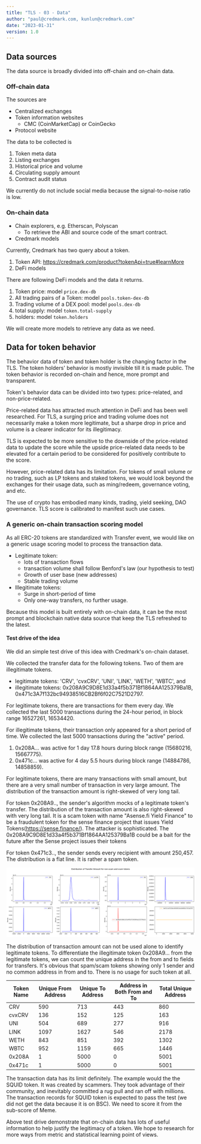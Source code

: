 ```yaml
---
title: "TLS - 03 - Data"
author: "paul@credmark.com, kunlun@credmark.com"
date: "2023-01-31"
version: 1.0
---
```


## Data sources

The data source is broadly divided into off-chain and on-chain data.

### Off-chain data

The sources are

- Centralized exchanges
- Token information websites
    + CMC (CoinMarketCap) or CoinGecko
- Protocol website

The data to be collected is

1. Token meta data
2. Listing exchanges
3. Historical price and volume
4. Circulating supply amount
5. Contract audit status

We currently do not include social media because the signal-to-noise ratio is low.

### On-chain data

- Chain explorers, e.g. Etherscan, Polyscan
    + To retrieve the ABI and source code of the smart contract.
- Credmark models

Currently, Credmark has two query about a token.

1. Token API: https://credmark.com/product?tokenApi=true#learnMore
2. DeFi models

There are following DeFi models and the data it returns.

1. Token price: model `price.dex-db`
2. All trading pairs of a Token: model `pools.token-dex-db`
3. Trading volume of a DEX pool: model `pools.dex-db`
4. total supply: model `token.total-supply`
5. holders: model `token.holders`

We will create more models to retrieve any data as we need.

## Data for token behavior

The behavior data of token and token holder is the changing factor in the TLS. The token holders' behavior is mostly invisible till it is made public. The token behavior is recorded on-chain and hence, more prompt and transparent.

Token's behavior data can be divided into two types: price-related, and non-price-related.

Price-related data has attracted much attention in DeFi and has been well researched. For TLS, a surging price and trading volume does not necessarily make a token more legitimate, but a sharpe drop in price and volume is a clearer indicator for its illegitimacy.

TLS is expected to be more sensitive to the downside of the price-related data to update the score while the upside price-related data needs to be elevated for a certain period to be considered for positively contribute to the score.

However, price-related data has its limitation. For tokens of small volume or no trading, such as LP tokens and staked tokens, we would look beyond the exchanges for their usage data, such as ming/redeem, governance voting, and etc.

The use of crypto has embodied many kinds, trading, yield seeking, DAO governance. TLS score is calibrated to manifest such use cases.

### A generic on-chain transaction scoring model

As all ERC-20 tokens are standardized with Transfer event, we would like on a generic usage scoring model to process the transaction data.

- Legitimate token:
    + lots of transaction flows
    + transaction volume shall follow Benford's law (our hypothesis to test)
    + Growth of user base (new addresses)
    + Stable trading volume
- Illegitimate tokens:
    + Surge in short-period of time
    + Only one-way transfers, no further usage.

Because this model is built entirely with on-chain data, it can be the most prompt and blockchain native data source that keep the TLS refreshed to the latest.

#### Test drive of the idea

We did an simple test drive of this idea with Credmark's on-chain dataset.

We collected the transfer data for the following tokens. Two of them are illegitimate tokens.

- legitimate tokens: 'CRV', 'cvxCRV', 'UNI', 'LINK', 'WETH', 'WBTC', and
- illegitimate tokens: 0x208A9C9D8E1d33a4f5b371Bf1864AA125379Ba1B, 0x471c3A7f132bc94938516CB2Bf6f02C7521D2797.

For legitimate tokens, there are transactions for them every day. We collected the last 5000 transactions during the 24-hour period, in block range 16527261, 16534420.

For illegitimate tokens, their transaction only appeared for a short period of time. We collected the last 5000 transactions during the "active" period.
1. 0x208A... was active for 1 day 17.8 hours during block range (15680216, 15667775).
2. 0x471c... was active for 4 day 5.5 hours during block range (14884786, 14858859).

For legitimate tokens, there are many transactions with small amount, but there are a very small number of transaction in very large amount. The distribution of the transaction amount is right-skewed of very long tail.

For token 0x208A9.., the sender's algorithm mocks of a legitimate token's transfer. The distribution of the transaction amount is also right-skewed with very long tail. It is a scam token with name "Asense.fi Yield Finance" to be a fraudulent token for the sense finance project that issues Yield Tokens(https://sense.finance/). The attacker is sophisticated. The 0x208A9C9D8E1d33a4f5b371Bf1864AA125379Ba1B could be a bait for the future after the Sense project issues their tokens

For token 0x471c3.., the sender sends every recipient with amount 250,457. The distribution is a flat line. It is rather a spam token.

![](distribution-token-transfer.png)

The distribution of transaction amount can not be used alone to identify legitimate tokens. To differentiate the illegitimate token 0x208A9... from the legitimate tokens, we can count the unique address in the from and to fields for transfers. It's obvious that spam/scam tokens showing only 1 sender and no common address in from and to. There is no usage for such token at all.

| Token Name | Unique From Address | Unique To Address | Address in Both From and To | Total Unique Address |
|------------|---------------------|-------------------|-----------------------------|----------------------|
| CRV        | 590                 | 713               | 443                         | 860                  |
| cvxCRV     | 136                 | 152               | 125                         | 163                  |
| UNI        | 504                 | 689               | 277                         | 916                  |
| LINK       | 1097                | 1627              | 546                         | 2178                 |
| WETH       | 843                 | 851               | 392                         | 1302                 |
| WBTC       | 952                 | 1159              | 665                         | 1446                 |
| 0x208A     | 1                   | 5000              | 0                           | 5001                 |
| 0x471c     | 1                   | 5000              | 0                           | 5001                 |

The transaction data has its limit definitely. The example would the the SQUID token. It was created by scammers. They took advantage of their community, and inevitably committed a rug pull and ran off with millions. The transaction records for SQUID token is expected to pass the test (we did not get the data because it is on BSC). We need to score it from the sub-score of Meme.

Above test drive demonstrate that on-chain data has lots of useful information to help justify the legitimacy of a token. We hope to research for more ways from metric and statistical learning point of views.